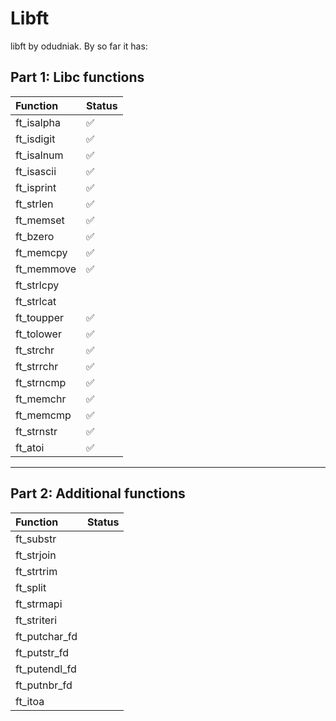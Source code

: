 # Libft

libft by odudniak.
By so far it has:

<!-- ✅ -->

## Part 1: Libc functions

Function | Status
:------------ | :-------------|
ft_isalpha|✅
ft_isdigit|✅
ft_isalnum|✅
ft_isascii|✅
ft_isprint|✅
ft_strlen|✅
ft_memset|✅
ft_bzero|✅
ft_memcpy|✅
ft_memmove|✅
ft_strlcpy|
ft_strlcat|
ft_toupper|✅
ft_tolower|✅
ft_strchr|✅
ft_strrchr|✅
ft_strncmp|✅
ft_memchr|✅
ft_memcmp|✅
ft_strnstr|✅
ft_atoi|✅

---

## Part 2: Additional functions

Function | Status
:------------ | :-------------|
ft_substr|
ft_strjoin|
ft_strtrim|
ft_split|
ft_strmapi|
ft_striteri|
ft_putchar_fd|
ft_putstr_fd|
ft_putendl_fd|
ft_putnbr_fd|
ft_itoa|
